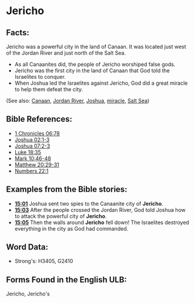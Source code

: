 # Jericho

## Facts:

Jericho was a powerful city in the land of Canaan. It was located just west of the Jordan River and just north of the Salt Sea.

* As all Canaanites did, the people of Jericho worshiped false gods.
* Jericho was the first city in the land of Canaan that God told the Israelites to conquer.
* When Joshua led the Israelites against Jericho, God did a great miracle to help them defeat the city.

(See also: [Canaan](../names/canaan.md), [Jordan River](../names/jordanriver.md), [Joshua](../names/joshua.md), [miracle](../kt/miracle.md), [Salt Sea](../names/saltsea.md))

## Bible References:

* [1 Chronicles 06:78](rc://en/tn/help/1ch/06/78)
* [Joshua 02:1-3](rc://en/tn/help/jos/02/01)
* [Joshua 07:2-3](rc://en/tn/help/jos/07/02)
* [Luke 18:35](rc://en/tn/help/luk/18/35)
* [Mark 10:46-48](rc://en/tn/help/mrk/10/46)
* [Matthew 20:29-31](rc://en/tn/help/mat/20/29)
* [Numbers 22:1](rc://en/tn/help/num/22/01)

## Examples from the Bible stories:

* __[15:01](rc://en/tn/help/obs/15/01)__ Joshua sent two spies to the Canaanite city of __Jericho__.
* __[15:03](rc://en/tn/help/obs/15/03)__ After the people crossed the Jordan River, God told Joshua how to attack the powerful city of __Jericho__.
* __[15:05](rc://en/tn/help/obs/15/05)__ Then the walls around __Jericho__ fell down! The Israelites destroyed everything in the city as God had commanded.

## Word Data:

* Strong's: H3405, G2410

## Forms Found in the English ULB:

Jericho, Jericho's

